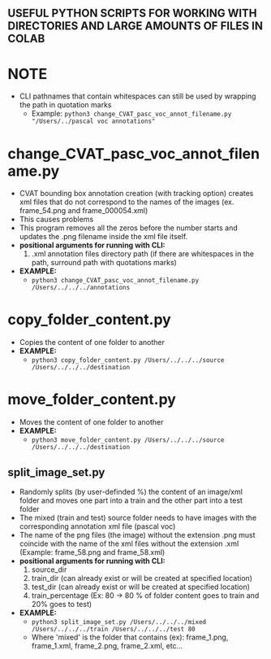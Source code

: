 ## USEFUL PYTHON SCRIPTS FOR WORKING WITH DIRECTORIES AND LARGE AMOUNTS OF FILES IN COLAB

# NOTE
- CLI pathnames that contain whitespaces can still be used by wrapping the path in quotation marks
  - Example: ```python3 change_CVAT_pasc_voc_annot_filename.py "/Users/../pascal voc annotations"```

# change_CVAT_pasc_voc_annot_filename.py
- CVAT bounding box annotation creation (with tracking option) creates xml files that do not correspond to the names of the images (ex. frame_54.png and frame_000054.xml)
- This causes problems
- This program removes all the zeros before the number starts and updates the .png filename inside the xml file itself.
- **positional arguments for running with CLI:**
  1. .xml annotation files directory path (if there are whitespaces in the path, surround path with quotations marks)
- **EXAMPLE:**
  - ```python3 change_CVAT_pasc_voc_annot_filename.py /Users/../../../annotations```

# copy_folder_content.py
- Copies the content of one folder to another
- **EXAMPLE:**
  - ```python3 copy_folder_content.py /Users/../../../source /Users/../../../destination```

# move_folder_content.py
- Moves the content of one folder to another
- **EXAMPLE:**
  - ```python3 move_folder_content.py /Users/../../../source /Users/../../../destination```

## split_image_set.py
- Randomly splits (by user-definded %) the content of an image/xml folder and moves one part into a train and the other part into a test folder
- The mixed (train and test) source folder needs to have images with the corresponding annotation xml file (pascal voc)
- The name of the png files (the image) without the extension .png must coincide with the name of the xml files without the extension .xml (Example: frame_58.png and frame_58.xml)
- **positional arguments for running with CLI:**
  1. source_dir
  2. train_dir (can already exist or will be created at specified location)
  3. test_dir (can already exist or will be created at specified location)
  4. train_percentage (Ex: 80 -> 80 % of folder content goes to train and 20% goes to test)
- **EXAMPLE:**
  - ```python3 split_image_set.py /Users/../../../mixed /Users/../../../train /Users/../../../test 80```
  - Where 'mixed' is the folder that contains (ex): frame_1.png, frame_1.xml, frame_2.png, frame_2.xml, etc...